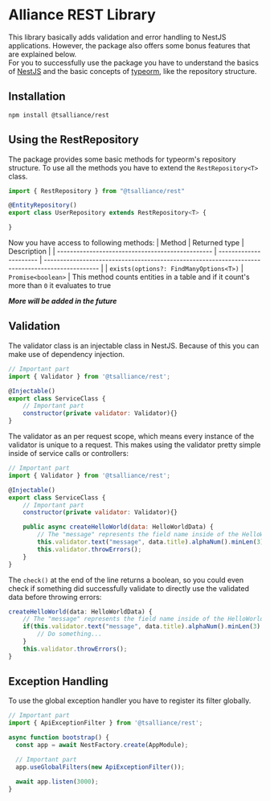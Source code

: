 # Alliance REST Library
This library basically adds validation and error handling to NestJS applications. However, the package also offers some bonus features that are explained below.<br>
For you to successfully use the package you have to understand the basics of [NestJS](https://docs.nestjs.com/) and the basic concepts of [typeorm](https://typeorm.io/), like the repository structure.

## Installation
```
npm install @tsalliance/rest
```

## Using the RestRepository
The package provides some basic methods for typeorm's repository structure. To use all the methods you have to extend the `RestRepository<T>` class.
```javascript
import { RestRepository } from "@tsalliance/rest"

@EntityRepository()
export class UserRepository extends RestRepository<T> {

}
```
Now you have access to following methods:
| Method                                           | Returned type          | Description                                                                                     |
| ------------------------------------------------ | ---------------------- | ----------------------------------------------------------------------------------------------- |
| `exists(options?: FindManyOptions<T>)`           | `Promise<boolean>`     | This method counts entities in a table and if it count's more than `0` it evaluates to true

<i><b>More will be added in the future</b></i>

## Validation
The validator class is an injectable class in NestJS. Because of this you can make use of dependency injection.
```javascript
// Important part
import { Validator } from '@tsalliance/rest';

@Injectable()
export class ServiceClass {
    // Important part
    constructor(private validator: Validator){}
}
```

The validator as an per request scope, which means every instance of the validator is unique to a request.
This makes using the validator pretty simple inside of service calls or controllers:
```javascript
// Important part
import { Validator } from '@tsalliance/rest';

@Injectable()
export class ServiceClass {
    // Important part
    constructor(private validator: Validator){}

    public async createHelloWorld(data: HelloWorldData) {
        // The "message" represents the field name inside of the HelloWorldData object
        this.validator.text("message", data.title).alphaNum().minLen(3).maxLen(32).required().check();
        this.validator.throwErrors();
    }
}
```
The `check()` at the end of the line returns a boolean, so you could even check if something did successfully validate to directly use the validated data before throwing errors:
```javascript
createHelloWorld(data: HelloWorldData) {
    // The "message" represents the field name inside of the HelloWorldData object
    if(this.validator.text("message", data.title).alphaNum().minLen(3).maxLen(32).required().check()) {
        // Do something...
    }
    this.validator.throwErrors();
}
```

## Exception Handling
To use the global exception handler you have to register its filter globally.
```javascript
// Important part
import { ApiExceptionFilter } from '@tsalliance/rest';

async function bootstrap() {
  const app = await NestFactory.create(AppModule);

  // Important part
  app.useGlobalFilters(new ApiExceptionFilter());

  await app.listen(3000);
}
```
